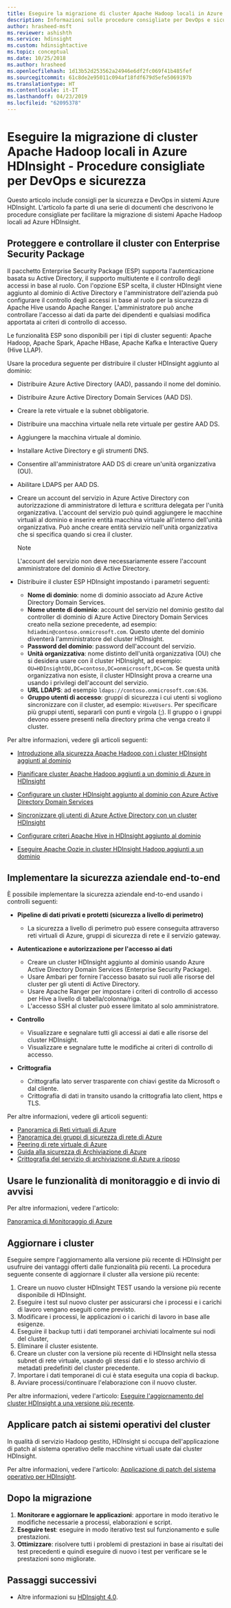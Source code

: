 ```yaml
---
title: Eseguire la migrazione di cluster Apache Hadoop locali in Azure HDInsight - Procedure consigliate per DevOps e sicurezza
description: Informazioni sulle procedure consigliate per DevOps e sicurezza relative alla migrazione di cluster Hadoop locali in Azure HDInsight.
author: hrasheed-msft
ms.reviewer: ashishth
ms.service: hdinsight
ms.custom: hdinsightactive
ms.topic: conceptual
ms.date: 10/25/2018
ms.author: hrasheed
ms.openlocfilehash: 1d13b52d253562a24946e6df2fc069f41b485fef
ms.sourcegitcommit: 61c8de2e95011c094af18fdf679d5efe5069197b
ms.translationtype: HT
ms.contentlocale: it-IT
ms.lasthandoff: 04/23/2019
ms.locfileid: "62095378"
---
```

# <a name="migrate-on-premises-apache-hadoop-clusters-to-azure-hdinsight---security-and-devops-best-practices"></a>Eseguire la migrazione di cluster Apache Hadoop locali in Azure HDInsight - Procedure consigliate per DevOps e sicurezza

Questo articolo include consigli per la sicurezza e DevOps in sistemi Azure HDInsight. L'articolo fa parte di una serie di documenti che descrivono le procedure consigliate per facilitare la migrazione di sistemi Apache Hadoop locali ad Azure HDInsight.

## <a name="secure-and-govern-cluster-with-enterprise-security-package"></a>Proteggere e controllare il cluster con Enterprise Security Package

Il pacchetto Enterprise Security Package (ESP) supporta l'autenticazione basata su Active Directory, il supporto multiutente e il controllo degli accessi in base al ruolo. Con l'opzione ESP scelta, il cluster HDInsight viene aggiunto al dominio di Active Directory e l'amministratore dell'azienda può configurare il controllo degli accessi in base al ruolo per la sicurezza di Apache Hive usando Apache Ranger. L'amministratore può anche controllare l'accesso ai dati da parte dei dipendenti e qualsiasi modifica apportata ai criteri di controllo di accesso.

Le funzionalità ESP sono disponibili per i tipi di cluster seguenti: Apache Hadoop, Apache Spark, Apache HBase, Apache Kafka e Interactive Query (Hive LLAP). 

Usare la procedura seguente per distribuire il cluster HDInsight aggiunto al dominio:

- Distribuire Azure Active Directory (AAD), passando il nome del dominio.
- Distribuire Azure Active Directory Domain Services (AAD DS).
- Creare la rete virtuale e la subnet obbligatorie.
- Distribuire una macchina virtuale nella rete virtuale per gestire AAD DS.
- Aggiungere la macchina virtuale al dominio.
- Installare Active Directory e gli strumenti DNS.
- Consentire all'amministratore AAD DS di creare un'unità organizzativa (OU).
- Abilitare LDAPS per AAD DS.
- Creare un account del servizio in Azure Active Directory con autorizzazione di amministratore di lettura e scrittura delegata per l'unità organizzativa. L'account del servizio può quindi aggiungere le macchine virtuali al dominio e inserire entità macchina virtuale all'interno dell'unità organizzativa. Può anche creare entità servizio nell'unità organizzativa che si specifica quando si crea il cluster.


    > [!Note]
    > L'account del servizio non deve necessariamente essere l'account amministratore del dominio di Active Directory.


- Distribuire il cluster ESP HDInsight impostando i parametri seguenti:
    - **Nome di dominio**: nome di dominio associato ad Azure Active Directory Domain Services.
    - **Nome utente di dominio**: account del servizio nel dominio gestito dal controller di dominio di Azure Active Directory Domain Services creato nella sezione precedente, ad esempio: `hdiadmin@contoso.onmicrosoft.com`. Questo utente del dominio diventerà l'amministratore del cluster HDInsight.
    - **Password del dominio**: password dell'account del servizio.
    - **Unità organizzativa**: nome distinto dell'unità organizzativa (OU) che si desidera usare con il cluster HDInsight, ad esempio: `OU=HDInsightOU,DC=contoso,DC=onmicrosoft,DC=com`. Se questa unità organizzativa non esiste, il cluster HDInsight prova a crearne una usando i privilegi dell'account del servizio.
    - **URL LDAPS**: ad esempio `ldaps://contoso.onmicrosoft.com:636`.
    - **Gruppo utenti di accesso**: gruppi di sicurezza i cui utenti si vogliono sincronizzare con il cluster, ad esempio: `HiveUsers`. Per specificare più gruppi utenti, separarli con punti e virgola (;). Il gruppo o i gruppi devono essere presenti nella directory prima che venga creato il cluster.

Per altre informazioni, vedere gli articoli seguenti:

- [Introduzione alla sicurezza Apache Hadoop con i cluster HDInsight aggiunti al dominio](../domain-joined/apache-domain-joined-introduction.md)

- [Pianificare cluster Apache Hadoop aggiunti a un dominio di Azure in HDInsight](../domain-joined/apache-domain-joined-architecture.md)
- [Configurare un cluster HDInsight aggiunto al dominio con Azure Active Directory Domain Services](../domain-joined/apache-domain-joined-configure-using-azure-adds.md)
- [Sincronizzare gli utenti di Azure Active Directory con un cluster HDInsight](../hdinsight-sync-aad-users-to-cluster.md)
- [Configurare criteri Apache Hive in HDInsight aggiunto al dominio](../domain-joined/apache-domain-joined-run-hive.md)
- [Eseguire Apache Oozie in cluster HDInsight Hadoop aggiunti a un dominio](../domain-joined/hdinsight-use-oozie-domain-joined-clusters.md)

## <a name="implement-end-to-end-enterprise-security"></a>Implementare la sicurezza aziendale end-to-end

È possibile implementare la sicurezza aziendale end-to-end usando i controlli seguenti:

- **Pipeline di dati privati e protetti (sicurezza a livello di perimetro)**
    - La sicurezza a livello di perimetro può essere conseguita attraverso reti virtuali di Azure, gruppi di sicurezza di rete e il servizio gateway.

- **Autenticazione e autorizzazione per l'accesso ai dati**
    - Creare un cluster HDInsight aggiunto al dominio usando Azure Active Directory Domain Services (Enterprise Security Package).
    - Usare Ambari per fornire l'accesso basato sui ruoli alle risorse del cluster per gli utenti di Active Directory.
    - Usare Apache Ranger per impostare i criteri di controllo di accesso per Hive a livello di tabella/colonna/riga.
    - L'accesso SSH al cluster può essere limitato al solo amministratore.

- **Controllo**
    - Visualizzare e segnalare tutti gli accessi ai dati e alle risorse del cluster HDInsight.
    - Visualizzare e segnalare tutte le modifiche ai criteri di controllo di accesso.

- **Crittografia**
    - Crittografia lato server trasparente con chiavi gestite da Microsoft o dal cliente.
    - Crittografia di dati in transito usando la crittografia lato client, https e TLS.

Per altre informazioni, vedere gli articoli seguenti:

- [Panoramica di Reti virtuali di Azure](../../virtual-network/virtual-networks-overview.md)
- [Panoramica dei gruppi di sicurezza di rete di Azure](../../virtual-network/security-overview.md)
- [Peering di rete virtuale di Azure](../../virtual-network/virtual-network-peering-overview.md)
- [Guida alla sicurezza di Archiviazione di Azure](../../storage/common/storage-security-guide.md)
- [Crittografia del servizio di archiviazione di Azure a riposo](../../storage/common/storage-service-encryption.md)

## <a name="use-monitoring--alerting"></a>Usare le funzionalità di monitoraggio e di invio di avvisi

Per altre informazioni, vedere l'articolo:

[Panoramica di Monitoraggio di Azure](../../azure-monitor/overview.md)

## <a name="upgrade-clusters"></a>Aggiornare i cluster

Eseguire sempre l'aggiornamento alla versione più recente di HDInsight per usufruire dei vantaggi offerti dalle funzionalità più recenti. La procedura seguente consente di aggiornare il cluster alla versione più recente:

1. Creare un nuovo cluster HDInsight TEST usando la versione più recente disponibile di HDInsight.
1. Eseguire i test sul nuovo cluster per assicurarsi che i processi e i carichi di lavoro vengano eseguiti come previsto.
1. Modificare i processi, le applicazioni o i carichi di lavoro in base alle esigenze.
1. Eseguire il backup tutti i dati temporanei archiviati localmente sui nodi del cluster,
1. Eliminare il cluster esistente.
1. Creare un cluster con la versione più recente di HDInsight nella stessa subnet di rete virtuale, usando gli stessi dati e lo stesso archivio di metadati predefiniti del cluster precedente.
1. Importare i dati temporanei di cui è stata eseguita una copia di backup.
1. Avviare processi/continuare l'elaborazione con il nuovo cluster.

Per altre informazioni, vedere l'articolo: [Eseguire l'aggiornamento del cluster HDInsight a una versione più recente](../hdinsight-upgrade-cluster.md).

## <a name="patch-cluster-operating-systems"></a>Applicare patch ai sistemi operativi del cluster

In qualità di servizio Hadoop gestito, HDInsight si occupa dell'applicazione di patch al sistema operativo delle macchine virtuali usate dai cluster HDInsight.

Per altre informazioni, vedere l'articolo: [Applicazione di patch del sistema operativo per HDInsight](../hdinsight-os-patching.md).

## <a name="post-migration"></a>Dopo la migrazione

1. **Monitorare e aggiornare le applicazioni**: apportare in modo iterativo le modifiche necessarie a processi, elaborazioni e script.
2. **Eseguire test**: eseguire in modo iterativo test sul funzionamento e sulle prestazioni.
3. **Ottimizzare**: risolvere tutti i problemi di prestazioni in base ai risultati dei test precedenti e quindi eseguire di nuovo i test per verificare se le prestazioni sono migliorate.

## <a name="next-steps"></a>Passaggi successivi

- Altre informazioni su [HDInsight 4.0](https://docs.microsoft.com/azure/hdinsight/hadoop/apache-hadoop-introduction).
